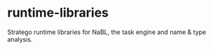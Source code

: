 runtime-libraries
===========

Stratego runtime libraries for NaBL, the task engine and name & type analysis.